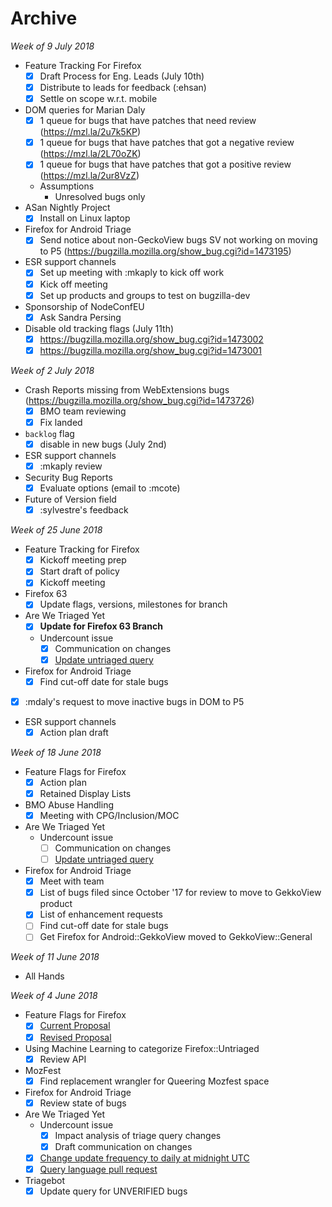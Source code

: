 # Archive

_Week of 9 July 2018_

* Feature Tracking For Firefox
  - [x] Draft Process for Eng. Leads (July 10th)
  - [x] Distribute to leads for feedback (:ehsan)
  - [x] Settle on scope w.r.t. mobile
* DOM queries for Marian Daly
  - [x] 1 queue for bugs that have patches that need review (https://mzl.la/2u7k5KP)
  - [x] 1 queue for bugs that have patches that got a negative review (https://mzl.la/2L70oZK)
  - [x] 1 queue for bugs that have patches that got a positive review (https://mzl.la/2ur8VzZ)
  - Assumptions
    - Unresolved bugs only
* ASan Nightly Project
  - [x] Install on Linux laptop
* Firefox for Android Triage
  - [x] Send notice about non-GeckoView bugs SV not working on moving to P5 (https://bugzilla.mozilla.org/show_bug.cgi?id=1473195)
* ESR support channels
  - [x] Set up meeting with :mkaply to kick off work
  - [x] Kick off meeting
  - [x] Set up products and groups to test on bugzilla-dev
* Sponsorship of NodeConfEU
  - [x] Ask Sandra Persing
* Disable old tracking flags (July 11th)
  - [x] https://bugzilla.mozilla.org/show_bug.cgi?id=1473002
  - [x] https://bugzilla.mozilla.org/show_bug.cgi?id=1473001
  
_Week of 2 July 2018_

* Crash Reports missing from WebExtensions bugs (https://bugzilla.mozilla.org/show_bug.cgi?id=1473726)
  - [x] BMO team reviewing
  - [x] Fix landed
* `backlog` flag
  - [x] disable in new bugs (July 2nd)
* ESR support channels
  - [x] :mkaply review
* Security Bug Reports
  - [x] Evaluate options (email to :mcote)
* Future of Version field 
  - [x] :sylvestre's feedback

_Week of 25 June 2018_

* Feature Tracking for Firefox
  - [x] Kickoff meeting prep
  - [x] Start draft of policy
  - [x] Kickoff meeting
* Firefox 63
  - [x] Update flags, versions, milestones for branch
* Are We Triaged Yet
  - [x] **Update for Firefox 63 Branch**
  * Undercount issue
    - [x] Communication on changes
    - [x] [Update untriaged query](https://github.com/emceeaich/are-we-triaged-yet/issues/41)
* Firefox for Android Triage
  - [x] Find cut-off date for stale bugs
* [x] :mdaly's request to move inactive bugs in DOM to P5
* ESR support channels
  - [x] Action plan draft

_Week of 18 June 2018_

* Feature Flags for Firefox
  - [x] Action plan
  - [x] Retained Display Lists
* BMO Abuse Handling
  - [x] Meeting with CPG/Inclusion/MOC
* Are We Triaged Yet
  * Undercount issue
    - [ ] Communication on changes
    - [ ] [Update untriaged query](https://github.com/emceeaich/are-we-triaged-yet/issues/41)
* Firefox for Android Triage
  - [x] Meet with team
  - [x] List of bugs filed since October '17 for review to move to GekkoView product
  - [x] List of enhancement requests
  - [ ] Find cut-off date for stale bugs
  - [ ] Get Firefox for Android::GekkoView moved to GekkoView::General

_Week of 11 June 2018_

* All Hands

_Week of 4 June 2018_

* Feature Flags for Firefox
  - [x] [Current Proposal](https://github.com/mozilla/bug-handling/blob/master/policy/feature-flags.md)
  - [x] [Revised Proposal](https://docs.google.com/document/d/1_IJh6lp64piz9FH1lWjO1PxTC0bARDJbOLj61_otViA/edit)
* Using Machine Learning to categorize Firefox::Untriaged 
  - [x] Review API
* MozFest
  - [x] Find replacement wrangler for Queering Mozfest space
* Firefox for Android Triage
  - [x] Review state of bugs
* Are We Triaged Yet
  * Undercount issue
    - [x] Impact analysis of triage query changes
    - [x] Draft communication on changes
  - [x] [Change update frequency to daily at midnight UTC](https://github.com/emceeaich/are-we-triaged-yet/issues/35)
  - [x] [Query language pull request](https://github.com/emceeaich/are-we-triaged-yet/pull/36)
* Triagebot
  - [x] Update query for UNVERIFIED bugs 
